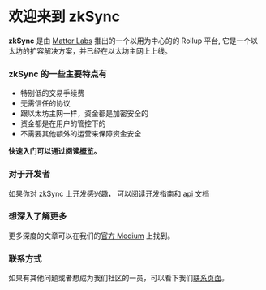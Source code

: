 # 欢迎来到 zkSync

**zkSync** 是由 [Matter Labs]((https://matter-labs.io))
推出的一个以用为中心的的 Rollup 平台, 它是一个以太坊的扩容解决方案，并已经在以太坊主网上上线。


### zkSync 的一些主要特点有

- 特别低的交易手续费
- 无需信任的协议
- 跟以太坊主网一样，资金都是加密安全的
- 资金都是在用户的管控下的
- 不需要其他额外的运营来保障资金安全

**快速入门可以通过阅读[概览](./概览.md)。**


### 对于开发者

如果你对 zkSync 上开发感兴趣， 可以阅读[开发指南](https://docs.zksync.io/dev/)和 [api 文档](https://docs.zksync.io/api/)

### 想深入了解更多

更多深度的文章可以在我们的[官方 Medium](https://medium.com/matter-labs) 上找到。

### 联系方式

如果有其他问题或者想成为我们社区的一员，可以看下我们[联系页面](./contact.md)。